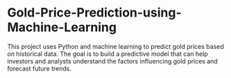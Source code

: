# Gold-Price-Prediction-using-Machine-Learning
This project uses Python and machine learning to predict gold prices based on historical data. The goal is to build a predictive model that can help investors and analysts understand the factors influencing gold prices and forecast future trends.
